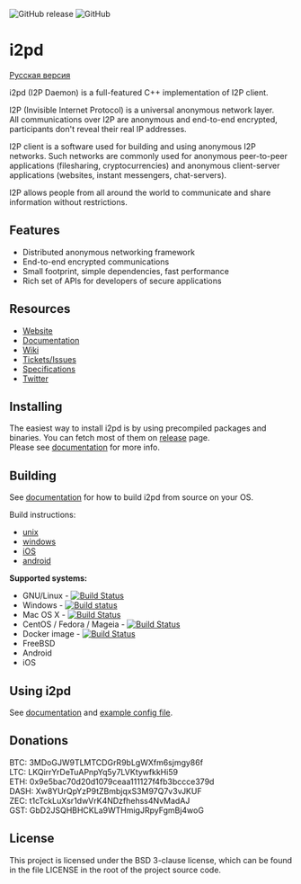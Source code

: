 ![GitHub release](https://img.shields.io/github/release/PurpleI2P/i2pd.svg?label=latest%20release)
![GitHub](https://img.shields.io/github/license/PurpleI2P/i2pd.svg)

i2pd
====

[Русская версия](https://github.com/PurpleI2P/i2pd_docs_ru/blob/master/README.md)

i2pd (I2P Daemon) is a full-featured C++ implementation of I2P client.  

I2P (Invisible Internet Protocol) is a universal anonymous network layer.  
All communications over I2P are anonymous and end-to-end encrypted, participants
don't reveal their real IP addresses.  

I2P client is a software used for building and using anonymous I2P
networks. Such networks are commonly used for anonymous peer-to-peer
applications (filesharing, cryptocurrencies) and anonymous client-server
applications (websites, instant messengers, chat-servers).  

I2P allows people from all around the world to communicate and share information
without restrictions.  

Features
--------

* Distributed anonymous networking framework  
* End-to-end encrypted communications  
* Small footprint, simple dependencies, fast performance  
* Rich set of APIs for developers of secure applications  

Resources
---------

* [Website](http://i2pd.website)
* [Documentation](https://i2pd.readthedocs.io/en/latest/)
* [Wiki](https://github.com/PurpleI2P/i2pd/wiki)
* [Tickets/Issues](https://github.com/PurpleI2P/i2pd/issues)
* [Specifications](https://geti2p.net/spec)
* [Twitter](https://twitter.com/hashtag/i2pd)

Installing
----------

The easiest way to install i2pd is by using precompiled packages and binaries.
You can fetch most of them on [release](https://github.com/PurpleI2P/i2pd/releases/latest) page.  
Please see [documentation](https://i2pd.readthedocs.io/en/latest/user-guide/install/) for more info.

Building
--------
See [documentation](https://i2pd.readthedocs.io/en/latest/) for how to build
i2pd from source on your OS.  


Build instructions:

* [unix](https://i2pd.readthedocs.io/en/latest/devs/building/unix/)
* [windows](https://i2pd.readthedocs.io/en/latest/devs/building/windows/)
* [iOS](https://i2pd.readthedocs.io/en/latest/devs/building/ios/)
* [android](https://i2pd.readthedocs.io/en/latest/devs/building/android/)


**Supported systems:**

* GNU/Linux - [![Build Status](https://travis-ci.org/PurpleI2P/i2pd.svg?branch=openssl)](https://travis-ci.org/PurpleI2P/i2pd)
* Windows - [![Build status](https://ci.appveyor.com/api/projects/status/1908qe4p48ff1x23?svg=true)](https://ci.appveyor.com/project/PurpleI2P/i2pd)
* Mac OS X - [![Build Status](https://travis-ci.org/PurpleI2P/i2pd.svg?branch=openssl)](https://travis-ci.org/PurpleI2P/i2pd)
* CentOS / Fedora / Mageia - [![Build Status](https://copr.fedorainfracloud.org/coprs/supervillain/i2pd/package/i2pd-git/status_image/last_build.png)](https://copr.fedorainfracloud.org/coprs/supervillain/i2pd/package/i2pd-git/)
* Docker image - [![Build Status](https://dockerbuildbadges.quelltext.eu/status.svg?organization=meeh&repository=i2pd)](https://hub.docker.com/r/meeh/i2pd/builds/)
* FreeBSD
* Android
* iOS

Using i2pd
----------

See [documentation](https://i2pd.readthedocs.io/en/latest/user-guide/run/) and
[example config file](https://github.com/PurpleI2P/i2pd/blob/openssl/contrib/i2pd.conf).

Donations
---------

BTC: 3MDoGJW9TLMTCDGrR9bLgWXfm6sjmgy86f  
LTC: LKQirrYrDeTuAPnpYq5y7LVKtywfkkHi59  
ETH: 0x9e5bac70d20d1079ceaa111127f4fb3bccce379d  
DASH: Xw8YUrQpYzP9tZBmbjqxS3M97Q7v3vJKUF  
ZEC: t1cTckLuXsr1dwVrK4NDzfhehss4NvMadAJ  
GST: GbD2JSQHBHCKLa9WTHmigJRpyFgmBj4woG  

License
-------

This project is licensed under the BSD 3-clause license, which can be found in the file
LICENSE in the root of the project source code.  

